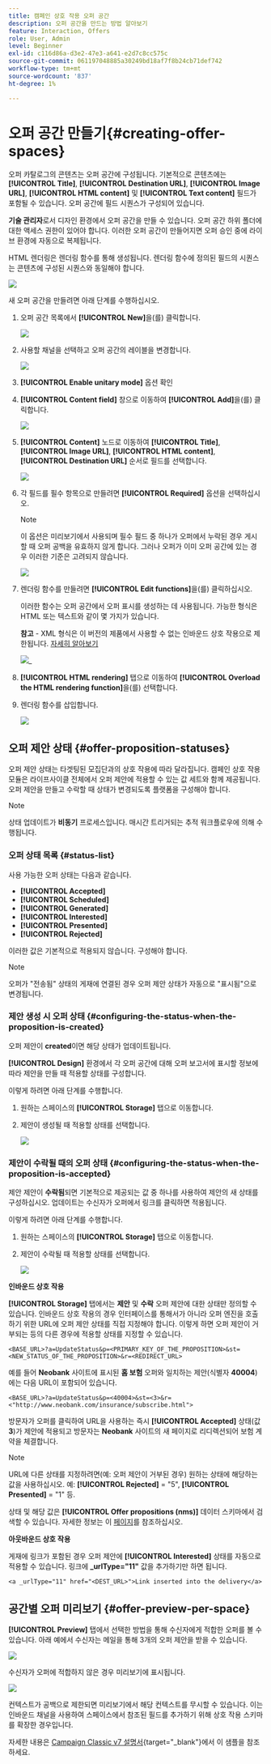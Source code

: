 ```yaml
---
title: 캠페인 상호 작용 오퍼 공간
description: 오퍼 공간을 만드는 방법 알아보기
feature: Interaction, Offers
role: User, Admin
level: Beginner
exl-id: c116d86a-d3e2-47e3-a641-e2d7c8cc575c
source-git-commit: 061197048885a30249bd18af7f8b24cb71def742
workflow-type: tm+mt
source-wordcount: '837'
ht-degree: 1%

---
```


# 오퍼 공간 만들기{#creating-offer-spaces}

오퍼 카탈로그의 콘텐츠는 오퍼 공간에 구성됩니다. 기본적으로 콘텐츠에는 **[!UICONTROL Title]**, **[!UICONTROL Destination URL]**, **[!UICONTROL Image URL]**, **[!UICONTROL HTML content]** 및 **[!UICONTROL Text content]** 필드가 포함될 수 있습니다. 오퍼 공간에 필드 시퀀스가 구성되어 있습니다.

**기술 관리자**&#x200B;로서 디자인 환경에서 오퍼 공간을 만들 수 있습니다. 오퍼 공간 하위 폴더에 대한 액세스 권한이 있어야 합니다. 이러한 오퍼 공간이 만들어지면 오퍼 승인 중에 라이브 환경에 자동으로 복제됩니다.

HTML 렌더링은 렌더링 함수를 통해 생성됩니다. 렌더링 함수에 정의된 필드의 시퀀스는 콘텐츠에 구성된 시퀀스와 동일해야 합니다.

![](assets/offer_space_create_009.png)

새 오퍼 공간을 만들려면 아래 단계를 수행하십시오.

1. 오퍼 공간 목록에서 **[!UICONTROL New]**&#x200B;을(를) 클릭합니다.

   ![](assets/offer_space_create_001.png)

1. 사용할 채널을 선택하고 오퍼 공간의 레이블을 변경합니다.

   ![](assets/offer_space_create_002.png)

1. **[!UICONTROL Enable unitary mode]** 옵션 확인

1. **[!UICONTROL Content field]** 창으로 이동하여 **[!UICONTROL Add]**&#x200B;을(를) 클릭합니다.

   ![](assets/offer_space_create_003.png)

1. **[!UICONTROL Content]** 노드로 이동하여 **[!UICONTROL Title]**, **[!UICONTROL Image URL]**, **[!UICONTROL HTML content]**, **[!UICONTROL Destination URL]** 순서로 필드를 선택합니다.

   ![](assets/offer_space_create_004.png)

1. 각 필드를 필수 항목으로 만들려면 **[!UICONTROL Required]** 옵션을 선택하십시오.

   >[!NOTE]
   >
   >이 옵션은 미리보기에서 사용되며 필수 필드 중 하나가 오퍼에서 누락된 경우 게시할 때 오퍼 공백을 유효하지 않게 합니다. 그러나 오퍼가 이미 오퍼 공간에 있는 경우 이러한 기준은 고려되지 않습니다.

   ![](assets/offer_space_create_005.png)

1. 렌더링 함수를 만들려면 **[!UICONTROL Edit functions]**&#x200B;을(를) 클릭하십시오.

   이러한 함수는 오퍼 공간에서 오퍼 표시를 생성하는 데 사용됩니다. 가능한 형식은 HTML 또는 텍스트와 같이 몇 가지가 있습니다.

   **참고** - XML 형식은 이 버전의 제품에서 사용할 수 없는 인바운드 상호 작용으로 제한됩니다. [자세히 알아보기](../start/v7-to-v8.md#gs-unavailable-features)

   ![](assets/offer_space_create_006.png)_

1. **[!UICONTROL HTML rendering]** 탭으로 이동하여 **[!UICONTROL Overload the HTML rendering function]**&#x200B;을(를) 선택합니다.
1. 렌더링 함수를 삽입합니다.

   ![](assets/offer_space_create_007.png)

## 오퍼 제안 상태 {#offer-proposition-statuses}

오퍼 제안 상태는 타겟팅된 모집단과의 상호 작용에 따라 달라집니다. 캠페인 상호 작용 모듈은 라이프사이클 전체에서 오퍼 제안에 적용할 수 있는 값 세트와 함께 제공됩니다. 오퍼 제안을 만들고 수락할 때 상태가 변경되도록 플랫폼을 구성해야 합니다.

>[!NOTE]
>
>상태 업데이트가 **비동기** 프로세스입니다. 매시간 트리거되는 추적 워크플로우에 의해 수행됩니다.

### 오퍼 상태 목록 {#status-list}

사용 가능한 오퍼 상태는 다음과 같습니다.

* **[!UICONTROL Accepted]**
* **[!UICONTROL Scheduled]**
* **[!UICONTROL Generated]**
* **[!UICONTROL Interested]**
* **[!UICONTROL Presented]**
* **[!UICONTROL Rejected]**

이러한 값은 기본적으로 적용되지 않습니다. 구성해야 합니다.

>[!NOTE]
>
>오퍼가 &quot;전송됨&quot; 상태의 게재에 연결된 경우 오퍼 제안 상태가 자동으로 &quot;표시됨&quot;으로 변경됩니다.

### 제안 생성 시 오퍼 상태 {#configuring-the-status-when-the-proposition-is-created}

오퍼 제안이 **created**&#x200B;이면 해당 상태가 업데이트됩니다.

**[!UICONTROL Design]** 환경에서 각 오퍼 공간에 대해 오퍼 보고서에 표시할 정보에 따라 제안을 만들 때 적용할 상태를 구성합니다.

이렇게 하려면 아래 단계를 수행합니다.

1. 원하는 스페이스의 **[!UICONTROL Storage]** 탭으로 이동합니다.
1. 제안이 생성될 때 적용할 상태를 선택합니다.

   ![](assets/offer_update_status_001.png)

### 제안이 수락될 때의 오퍼 상태 {#configuring-the-status-when-the-proposition-is-accepted}

제안 제안이 **수락됨**&#x200B;되면 기본적으로 제공되는 값 중 하나를 사용하여 제안의 새 상태를 구성하십시오. 업데이트는 수신자가 오퍼에서 링크를 클릭하면 적용됩니다.

이렇게 하려면 아래 단계를 수행합니다.

1. 원하는 스페이스의 **[!UICONTROL Storage]** 탭으로 이동합니다.
1. 제안이 수락될 때 적용할 상태를 선택합니다.

   ![](assets/offer_update_status_002.png)


**인바운드 상호 작용**

**[!UICONTROL Storage]** 탭에서는 **제안** 및 **수락** 오퍼 제안에 대한 상태만 정의할 수 있습니다. 인바운드 상호 작용의 경우 인터페이스를 통해서가 아니라 오퍼 엔진을 호출하기 위한 URL에 오퍼 제안 상태를 직접 지정해야 합니다. 이렇게 하면 오퍼 제안이 거부되는 등의 다른 경우에 적용할 상태를 지정할 수 있습니다.

```
<BASE_URL>?a=UpdateStatus&p=<PRIMARY_KEY_OF_THE_PROPOSITION>&st=<NEW_STATUS_OF_THE_PROPOSITION>&r=<REDIRECT_URL>
```

예를 들어 **Neobank** 사이트에 표시된 **홈 보험** 오퍼와 일치하는 제안(식별자 **40004**)에는 다음 URL이 포함되어 있습니다.

```
<BASE_URL>?a=UpdateStatus&p=<40004>&st=<3>&r=<"http://www.neobank.com/insurance/subscribe.html">
```

방문자가 오퍼를 클릭하여 URL을 사용하는 즉시 **[!UICONTROL Accepted]** 상태(값 **3**)가 제안에 적용되고 방문자는 **Neobank** 사이트의 새 페이지로 리디렉션되어 보험 계약을 체결합니다.

>[!NOTE]
>
>URL에 다른 상태를 지정하려면(예: 오퍼 제안이 거부된 경우) 원하는 상태에 해당하는 값을 사용하십시오. 예: **[!UICONTROL Rejected]** = &quot;5&quot;, **[!UICONTROL Presented]** = &quot;1&quot; 등.
>
>상태 및 해당 값은 **[!UICONTROL Offer propositions (nms)]** 데이터 스키마에서 검색할 수 있습니다. 자세한 정보는 이 [페이지](../dev/create-schema.md)를 참조하십시오.

**아웃바운드 상호 작용**

게재에 링크가 포함된 경우 오퍼 제안에 **[!UICONTROL Interested]** 상태를 자동으로 적용할 수 있습니다. 링크에 **_urlType=&quot;11&quot;** 값을 추가하기만 하면 됩니다.

```
<a _urlType="11" href="<DEST_URL>">Link inserted into the delivery</a>
```

## 공간별 오퍼 미리보기 {#offer-preview-per-space}

**[!UICONTROL Preview]** 탭에서 선택한 방법을 통해 수신자에게 적합한 오퍼를 볼 수 있습니다. 아래 예에서 수신자는 메일을 통해 3개의 오퍼 제안을 받을 수 있습니다.

![](assets/offer_space_overview_002.png)

수신자가 오퍼에 적합하지 않은 경우 미리보기에 표시됩니다.

![](assets/offer_space_overview_001.png)


컨텍스트가 공백으로 제한되면 미리보기에서 해당 컨텍스트를 무시할 수 있습니다. 이는 인바운드 채널을 사용하여 스페이스에서 참조된 필드를 추가하기 위해 상호 작용 스키마를 확장한 경우입니다.

자세한 내용은 [Campaign Classic v7 설명서](https://experienceleague.adobe.com/docs/campaign-classic/using/managing-offers/advanced-parameters/extension-example.html?lang=ko){target="_blank"}에서 이 샘플을 참조하세요.
